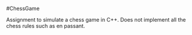 #ChessGame

Assignment to simulate a chess game in C++.
Does not implement all the chess rules such as en passant.